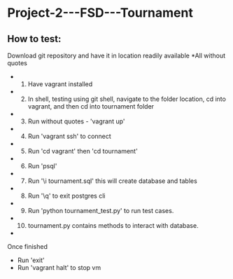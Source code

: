 # Project-2---FSD---Tournament

How to test:
--------------
Download git repository and have it in location readily available
*All without quotes

- 1) Have vagrant installed
- 2) In shell, testing using git shell, navigate to the folder location, cd into vagrant, 
	 and then cd into tournament folder
- 3) Run without quotes - 'vagrant up'
- 4) Run 'vagrant ssh' to connect
- 5) Run 'cd vagrant' then 'cd tournament'
- 6) Run 'psql'
- 7) Run '\i tournament.sql' this will create database and tables
- 8) Run '\q' to exit postgres cli
- 9) Run 'python tournament_test.py' to run test cases.
- 10) tournament.py contains methods to interact with database.
- 
Once finished
- Run 'exit'
- Run 'vagrant halt' to stop vm
